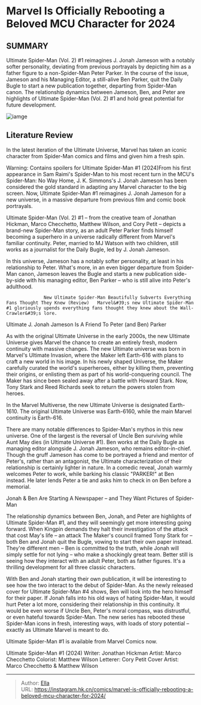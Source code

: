# Marvel Is Officially Rebooting a Beloved MCU Character for 2024


## SUMMARY 



  Ultimate Spider-Man (Vol. 2) #1 reimagines J. Jonah Jameson with a notably softer personality, deviating from previous portrayals by depicting him as a father figure to a non-Spider-Man Peter Parker.   In the course of the issue, Jameson and his Managing Editor, a still-alive Ben Parker, quit the Daily Bugle to start a new publication together, departing from Spider-Man canon.   The relationship dynamics between Jameson, Ben, and Peter are highlights of Ultimate Spider-Man (Vol. 2) #1 and hold great potential for future development.  

![iamge](https://static1.srcdn.com/wordpress/wp-content/uploads/2020/10/Spider-Man-Brand-New-Day.jpg)

## Literature Review

In the latest iteration of the Ultimate Universe, Marvel has taken an iconic character from Spider-Man comics and films and given him a fresh spin.




Warning: Contains spoilers for Ultimate Spider-Man #1 (2024)From his first appearance in Sam Raimi&#39;s Spider-Man to his most recent turn in the MCU&#39;s Spider-Man: No Way Home, J. K. Simmons&#39;s J. Jonah Jameson has been considered the gold standard in adapting any Marvel character to the big screen. Now, Ultimate Spider-Man #1 reimagines J. Jonah Jameson for a new universe, in a massive departure from previous film and comic book portrayals.




Ultimate Spider-Man (Vol. 2) #1 – from the creative team of Jonathan Hickman, Marco Checchetto, Matthew Wilson, and Cory Petit – depicts a brand-new Spider-Man story, as an adult Peter Parker finds himself becoming a superhero in a universe radically different from Marvel&#39;s familiar continuity. Peter, married to MJ Watson with two children, still works as a journalist for the Daily Bugle, led by J. Jonah Jameson.

          

In this universe, Jameson has a notably softer personality, at least in his relationship to Peter. What&#39;s more, in an even bigger departure from Spider-Man canon, Jameson leaves the Bugle and starts a new publication side-by-side with his managing editor, Ben Parker – who is still alive into Peter&#39;s adulthood.

                  New Ultimate Spider-Man Beautifully Subverts Everything Fans Thought They Knew (Review)   Marvel&#39;s new Ultimate Spider-Man #1 gloriously upends everything fans thought they knew about the Wall-Crawler&#39;s lore.   





 Ultimate J. Jonah Jameson Is A Friend To Peter (and Ben) Parker 
          

As with the original Ultimate Universe in the early 2000s, the new Ultimate Universe gives Marvel the chance to create an entirely fresh, modern continuity with massive changes. The new Ultimate universe was born in Marvel&#39;s Ultimate Invasion, where the Maker left Earth-616 with plans to craft a new world in his image. In his newly shaped Universe, the Maker carefully curated the world&#39;s superheroes, either by killing them, preventing their origins, or enlisting them as part of his world-conquering council. The Maker has since been sealed away after a battle with Howard Stark. Now, Tony Stark and Reed Richards seek to return the powers stolen from heroes.



In the Marvel Multiverse, the new Ultimate Universe is designated Earth-1610. The original Ultimate Universe was Earth-6160, while the main Marvel continuity is Earth-616.







There are many notable differences to Spider-Man&#39;s mythos in this new universe. One of the largest is the reversal of Uncle Ben surviving while Aunt May dies (in Ultimate Universe #1). Ben works at the Daily Bugle as managing editor alongside J. Jonah Jameson, who remains editor-in-chief. Though the gruff Jameson has come to be portrayed a friend and mentor of Peter&#39;s, rather than an antagonist, the Ultimate characterization of their relationship is certainly lighter in nature. In a comedic reveal, Jonah warmly welcomes Peter to work, while barking his classic &#34;PARKER!&#34; at Ben instead. He later lends Peter a tie and asks him to check in on Ben before a memorial.



 Jonah &amp; Ben Are Starting A Newspaper – and They Want Pictures of Spider-Man 


          

The relationship dynamics between Ben, Jonah, and Peter are highlights of Ultimate Spider-Man #1, and they will seemingly get more interesting going forward. When Kingpin demands they halt their investigation of the attack that cost May&#39;s life – an attack The Maker&#39;s council framed Tony Stark for – both Ben and Jonah quit the Bugle, vowing to start their own paper instead. They&#39;re different men – Ben is committed to the truth, while Jonah will simply settle for not lying – who make a shockingly great team. Better still is seeing how they interact with an adult Peter, both as father figures. It&#39;s a thrilling development for all three classic characters.




With Ben and Jonah starting their own publication, it will be interesting to see how the two interact to the debut of Spider-Man. As the newly released cover for Ultimate Spider-Man #4 shows, Ben will look into the hero himself for their paper. If Jonah falls into his old ways of hating Spider-Man, it would hurt Peter a lot more, considering their relationship in this continuity. It would be even worse if Uncle Ben, Peter&#39;s moral compass, was distrustful, or even hateful towards Spider-Man. The new series has rebooted these Spider-Man icons in fresh, interesting ways, with loads of story potential – exactly as Ultimate Marvel is meant to do.

Ultimate Spider-Man #1 is available from Marvel Comics now.

 Ultimate Spider-Man #1 (2024)                  Writer: Jonathan Hickman   Artist: Marco Checchetto   Colorist: Matthew Wilson   Letterer: Cory Petit   Cover Artist: Marco Checchetto &amp; Matthew Wilson      




---

> Author: [Ella](https://instagram.hk.cn/)  
> URL: https://instagram.hk.cn/comics/marvel-is-officially-rebooting-a-beloved-mcu-character-for-2024/  

